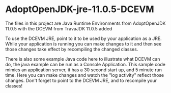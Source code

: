 # AdoptOpenJDK-jre-11.0.5-DCEVM

The files in this project are Java Runtime Environments from AdoptOpenJDK 11.0.5 with the DCEVM from TravaJDK 11.0.5 added

To use the DCEVM JRE, point to it to be used by your application as a JRE. While your application is running you can make changes to it and then see those changes take effect by recompiling the changed classes.

There is also some example Java code here to illustrate what DCEVM can do, the java example can be run as a Console Application. This sample code mimics an application server, it has a 30 second start up, and 5 minute run time. Here you can make changes and watch the "log activity" reflect those changes. Don't forget to point to the DCEVM JRE, and to recompile your classes!
